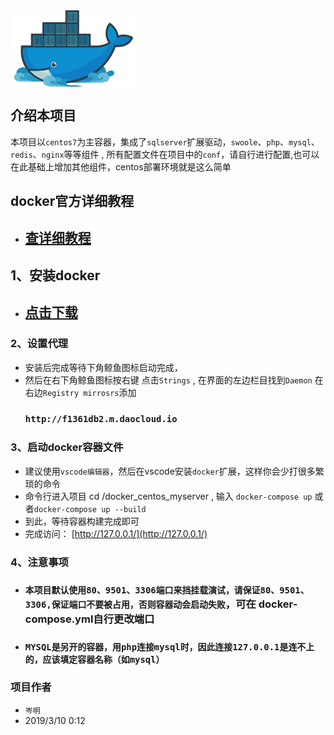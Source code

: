  
 <img src="logo.jpg" width="200" hegiht="200" align="center" />

##  介绍本项目
  本项目以`centos7`为主容器，集成了`sqlserver`扩展驱动，`swoole`、`php`、`mysql`、`redis`、`nginx`等等组件 , 所有配置文件在项目中的`conf`，请自行进行配置,也可以在此基础上增加其他组件，centos部署环境就是这么简单

##  docker官方详细教程
 * ##  [查详细教程](http://www.docker.org.cn/book/)

## 1、安装docker
*  ##  [点击下载](https://download.docker.com/win/stable/Docker%20for%20Windows%20Installer.exe)


### 2、设置代理
  *  安装后完成等待下角鲸鱼图标启动完成，
  *  然后在右下角鲸鱼图标按右键 点击`Strings` , 在界面的左边栏目找到`Daemon`
     在右边`Registry mirrosrs`添加
     ### `http://f1361db2.m.daocloud.io`

### 3、启动docker容器文件
   * 建议使用`vscode编辑器`，然后在vscode安装`docker`扩展，这样你会少打很多繁琐的命令
   * 命令行进入项目 cd /docker_centos_myserver , 输入 `docker-compose up`  或者`docker-compose up --build` 
   * 到此，等待容器构建完成即可 
   * 完成访问：     [http://127.0.0.1/](http://127.0.0.1/)

### 4、注意事项
   * ###  `本项目默认使用80、9501、3306端口来挡挂载演试，请保证80、9501、3306,保证端口不要被占用，否则容器动会启动失败`，可在 docker-compose.yml自行更改端口
   * ###  `MYSQL是另开的容器，用php连接mysql时，因此连接127.0.0.1是连不上的，应该填定容器名称（如mysql）`


### 项目作者
  * `岑明`
  * 2019/3/10 0:12

